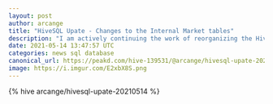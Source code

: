 ```yaml
---
layout: post
author: arcange
title: "HiveSQL Upate - Changes to the Internal Market tables"
description: "I am actively continuing the work of reorganizing the HiveSQL database that I started a few days ago. Lately, I tackled the tables related to the internal market."
date: 2021-05-14 13:47:57 UTC
categories: news sql database
canonical_url: https://peakd.com/hive-139531/@arcange/hivesql-upate-20210514
image: https://i.imgur.com/E2xbX8S.png
---
```

{% hive arcange/hivesql-upate-20210514 %}
